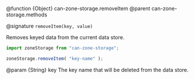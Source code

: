 @function {Object} can-zone-storage.removeItem
@parent can-zone-storage.methods

@signature `removeItem(key, value)`

Removes keyed data from the current data store.

```js
import zoneStorage from "can-zone-storage";

zoneStorage.removeItem( "key-name" );
```

@param {String} key The key name that will be deleted from the data store.
